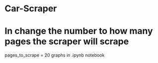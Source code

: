
# Car-Scraper
# In <pages to scrape> change the number to how many pages the scraper will scrape
pages_to_scrape = 20
graphs in .ipynb notebook
